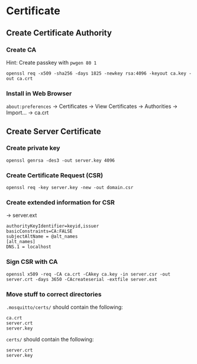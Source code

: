 # Certificate

## Create Certificate Authority

### Create CA

Hint: Create passkey with `pwgen 80 1`

`openssl req -x509 -sha256 -days 1825 -newkey rsa:4096 -keyout ca.key -out ca.crt`

### Install in Web Browser

`about:preferences` -> Certificates -> View Certificates -> Authorities -> Import... -> ca.crt

## Create Server Certificate

### Create private key

`openssl genrsa -des3 -out server.key 4096`

### Create Certificate Request (CSR)

`openssl req -key server.key -new -out domain.csr`

### Create extended information for CSR

-> server.ext

```
authorityKeyIdentifier=keyid,issuer
basicConstraints=CA:FALSE
subjectAltName = @alt_names
[alt_names]
DNS.1 = localhost
```

### Sign CSR with CA

`openssl x509 -req -CA ca.crt -CAkey ca.key -in server.csr -out server.crt -days 3650 -CAcreateserial -extfile server.ext`

### Move stuff to correct directories

`.mosquitto/certs/` should contain the following:

```
ca.crt
server.crt
server.key
```

`certs/` should contain the following:

```
server.crt
server.key
```
